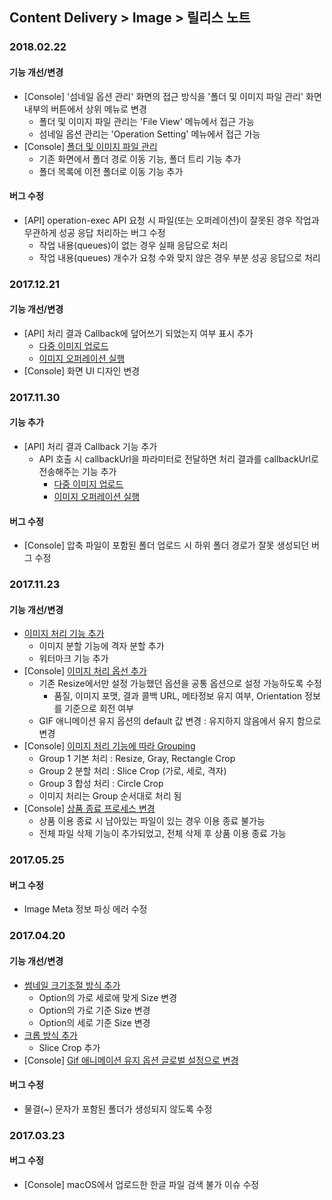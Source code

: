 ## Content Delivery > Image > 릴리스 노트

### 2018.02.22
#### 기능 개선/변경
* [Console] '섬네일 옵션 관리' 화면의 접근 방식을 '폴더 및 이미지 파일 관리' 화면 내부의 버튼에서 상위 메뉴로 변경
	* 폴더 및 이미지 파일 관리는 'File View' 메뉴에서 접근 가능
	* 섬네일 옵션 관리는 'Operation Setting' 메뉴에서 접근 가능
* [Console] [폴더 및 이미지 파일 관리](./console-guide/#_1)
	* 기존 화면에서 폴더 경로 이동 기능, 폴더 트리 기능 추가
	* 폴더 목록에 이전 폴더로 이동 기능 추가

#### 버그 수정
* [API] operation-exec API 요청 시 파일(또는 오퍼레이션)이 잘못된 경우 작업과 무관하게 성공 응답 처리하는 버그 수정
	* 작업 내용(queues)이 없는 경우 실패 응답으로 처리
	* 작업 내용(queues) 개수가 요청 수와 맞지 않은 경우 부분 성공 응답으로 처리

### 2017.12.21
#### 기능 개선/변경
* [API] 처리 결과 Callback에 덮어쓰기 되었는지 여부 표시 추가
	* [다중 이미지 업로드](./api-guide/#_16)
	* [이미지 오퍼레이션 실행](./api-guide/#_37)
* [Console] 화면 UI 디자인 변경

### 2017.11.30
#### 기능 추가
* [API] 처리 결과 Callback 기능 추가
	* API 호출 시 callbackUrl을 파라미터로 전달하면 처리 결과를 callbackUrl로 전송해주는 기능 추가
		* [다중 이미지 업로드](./api-guide/#_16)
		* [이미지 오퍼레이션 실행](./api-guide/#_37)

#### 버그 수정
 * [Console] 압축 파일이 포함된 폴더 업로드 시 하위 폴더 경로가 잘못 생성되던 버그 수정

### 2017.11.23
#### 기능 개선/변경
* [이미지 처리 기능 추가](./api-guide/#_25)
	* 이미지 분할 기능에 격자 분할 추가
	* 워터마크 기능 추가
* [Console] [이미지 처리 옵선 추가](./console-guide/#_10)
	* 기존 Resize에서만 설정 가능했던 옵션을 공통 옵션으로 설정 가능하도록 수정
		* 품질, 이미지 포맷, 결과 콜백 URL, 메타정보 유지 여부, Orientation 정보를 기준으로 회전 여부
	* GIF 애니메이션 유지 옵션의 default 값 변경 : 유지하지 않음에서 유지 함으로 변경
* [Console] [이미지 처리 기능에 따라 Grouping](./console-guide/#_10)
	* Group 1 기본 처리 : Resize, Gray, Rectangle Crop
	* Group 2 분할 처리 : Slice Crop (가로, 세로, 격자)
	* Group 3 합성 처리 : Circle Crop
	* 이미지 처리는 Group 순서대로 처리 됨
* [Console] [상품 종료 프로세스 변경](./console-guide/#_8)
	* 상품 이용 종료 시 남아있는 파일이 있는 경우 이용 종료 불가능
	* 전체 파일 삭제 기능이 추가되었고, 전체 삭제 후 상품 이용 종료 가능

### 2017.05.25
#### 버그 수정
* Image Meta 정보 파싱 에러 수정

### 2017.04.20
#### 기능 개선/변경
* [썸네일 크기조절 방식 추가](./console-guide/#_10)
    * Option의 가로 세로에 맞게 Size 변경
    * Option의 가로 기준 Size 변경
    * Option의 세로 기준 Size 변경
* [크롭 방식 추가](./console-guide/#_10)
    * Slice Crop 추가
* [Console] [Gif 애니메이션 유지 옵션 글로벌 설정으로 변경](./console-guide/#_10)

#### 버그 수정
* 물결(~) 문자가 포함된 폴더가 생성되지 않도록 수정

### 2017.03.23
#### 버그 수정
* [Console] macOS에서 업로드한 한글 파일 검색 불가 이슈 수정
